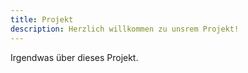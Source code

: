 ```yaml
---
title: Projekt
description: Herzlich willkommen zu unsrem Projekt!
---
```


Irgendwas über dieses Projekt.